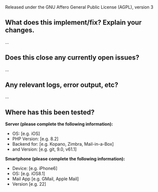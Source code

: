 Released under the GNU Affero General Public License (AGPL), version 3
<!-- If you haven't released code to this project under github before please consider doing so now, the below is alternative wording that you can choose to use -->
<!-- Released under the GNU Affero General Public License (AGPL), version 3 and Trademark Additional Terms. -->

<!-- Thanks for sending a pull request! The below is all optional. -->

What does this implement/fix? Explain your changes.
---------------------------------------------------
...


Does this close any currently open issues?
------------------------------------------
...


Any relevant logs, error output, etc?
-------------------------------------
...


Where has this been tested?
---------------------------
**Server (please complete the following information):**
 - OS: [e.g. iOS]
 - PHP Version: [e.g. 8.2] 
 - Backend for: [e.g. Kopano, Zimbra, Mail-in-a-Box]
 - and Version: [e.g. git, 9.0, v61.1]

**Smartphone (please complete the following information):**
 - Device: [e.g. iPhone6]
 - OS: [e.g. iOS8.1]
 - Mail App [e.g. GMail, Apple Mail] 
 - Version [e.g. 22]

